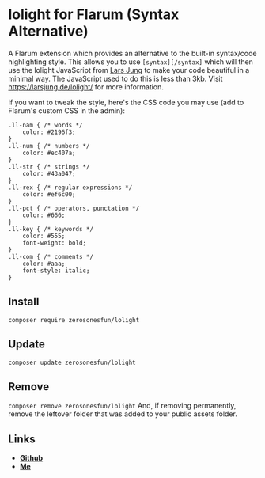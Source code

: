# lolight for Flarum (Syntax Alternative)
A Flarum extension which provides an alternative to the built-in syntax/code highlighting style. This allows you to use `[syntax][/syntax]` which will then use the lolight JavaScript from [Lars Jung](https://github.com/lrsjng) to make your code beautiful in a minimal way. The JavaScript used to do this is less than 3kb. Visit https://larsjung.de/lolight/ for more information.

If you want to tweak the style, here's the CSS code you may use (add to Flarum's custom CSS in the admin):

~~~
.ll-nam { /* words */
    color: #2196f3;
}
.ll-num { /* numbers */
    color: #ec407a;
}
.ll-str { /* strings */
    color: #43a047;
}
.ll-rex { /* regular expressions */
    color: #ef6c00;
}
.ll-pct { /* operators, punctation */
    color: #666;
}
.ll-key { /* keywords */
    color: #555;
    font-weight: bold;
}
.ll-com { /* comments */
    color: #aaa;
    font-style: italic;
}
~~~

## Install

`composer require zerosonesfun/lolight`

## Update

`composer update zerosonesfun/lolight`

## Remove

`composer remove zerosonesfun/lolight`
And, if removing permanently, remove the leftover folder that was added to your public assets folder.

## Links
- [**Github**](https://github.com/zerosonesfun/lolight)
- [**Me**](https://www.wilcosky.com)

